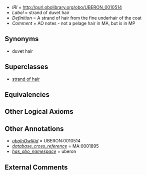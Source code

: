  * *IRI* = http://purl.obolibrary.org/obo/UBERON_0010514
 * *Label* = strand of duvet hair
 * *Definition* = A strand of hair from the fine underhair of the coat
 * *Comment* = AO notes - not a pelage hair in MA, but is in MP

## Synonyms

 * duvet hair

## Superclasses

 * [strand of hair](../../UBERON/37/UBERON_0001037.md)

## Equivalencies


## Other Logical Axioms


## Other Annotations

 * *[oboInOwl#id](../../id/oboInOwl#id.md)* = UBERON:0010514
 * *[database_cross_reference](../../ef/oboInOwl#hasDbXref.md)* = MA:0001895
 * *[has_obo_namespace](../../ce/oboInOwl#hasOBONamespace.md)* = uberon

## External Comments

